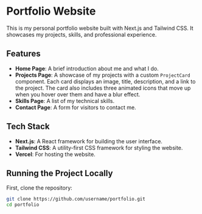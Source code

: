 # Portfolio Website

This is my personal portfolio website built with Next.js and Tailwind CSS. It showcases my projects, skills, and professional experience.

## Features

- **Home Page**: A brief introduction about me and what I do.
- **Projects Page**: A showcase of my projects with a custom `ProjectCard` component. Each card displays an image, title, description, and a link to the project. The card also includes three animated icons that move up when you hover over them and have a blur effect.
- **Skills Page**: A list of my technical skills.
- **Contact Page**: A form for visitors to contact me.

## Tech Stack

- **Next.js**: A React framework for building the user interface.
- **Tailwind CSS**: A utility-first CSS framework for styling the website.
- **Vercel**: For hosting the website.

## Running the Project Locally

First, clone the repository:

```bash
git clone https://github.com/username/portfolio.git
cd portfolio
